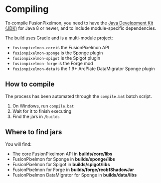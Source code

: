 # Compiling

To compile FusionPixelmon, you need to have the [Java Development Kit (JDK)](https://www.oracle.com/java/technologies/javase-downloads.html) for Java 8 or newer, and to include module-specific dependencies.

The build uses Gradle and is a multi-module project:
- `fusionpixelmon-core` is the FusionPixelmon API
- `fusionpixelmon-sponge` is the Sponge plugin
- `fusionpixelmon-spigot` is the Spigot plugin
- `fusionpixelmon-forge` is the Forge mod
- `fusionpixelmon-data` is the 1.9+ ArcPlate DataMigrator Sponge plugin

## How to compile
The process has been automated through the `compile.bat` batch script.

1. On Windows, run `compile.bat`
2. Wait for it to finish executing
3. Find the jars in `/builds`

## Where to find jars
You will find:
- The core FusionPixelmon API in **builds/core/libs**
- FusionPixelmon for Sponge in **builds/sponge/libs**
- FusionPixelmon for Spigot in **builds/spigot/libs**
- FusionPixelmon for Forge in **builds/forge/reobfShadowJar**
- FusionPixelmon DataMigrator for Sponge in **builds/data/libs**
